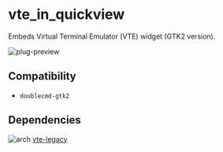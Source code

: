 vte_in_quickview
========
Embeds Virtual Terminal Emulator (VTE) widget (GTK2 version).

![plug-preview](https://i.imgur.com/fiWfyAE.png)

## Compatibility
- `doublecmd-gtk2`

## Dependencies
![arch](https://wiki.archlinux.org/favicon.ico) [vte-legacy](https://aur.archlinux.org/packages/vte-legacy)
